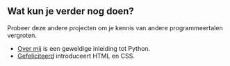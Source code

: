 ## Wat kun je verder nog doen?

Probeer deze andere projecten om je kennis van andere programmeertalen vergroten.

- [Over mij](https://projects.raspberrypi.org/en/projects/about-me?utm_source=pathway&utm_medium=whatnext&utm_campaign=projects) is een geweldige inleiding tot Python.
- [Gefeliciteerd](https://projects.raspberrypi.org/en/projects/happy-birthday?utm_source=pathway&utm_medium=whatnext&utm_campaign=projects) introduceert HTML en CSS.